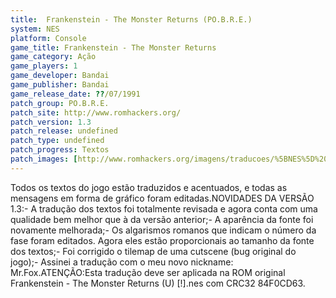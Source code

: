 ```yaml
---
title:  Frankenstein - The Monster Returns (PO.B.R.E.)
system: NES
platform: Console
game_title: Frankenstein - The Monster Returns
game_category: Ação
game_players: 1
game_developer: Bandai
game_publisher: Bandai
game_release_date: ??/07/1991
patch_group: PO.B.R.E.
patch_site: http://www.romhackers.org/
patch_version: 1.3
patch_release: undefined
patch_type: undefined
patch_progress: Textos
patch_images: [http://www.romhackers.org/imagens/traducoes/%5BNES%5D%20Frankenstein%20-%20POBRE%20-%201.png,http://www.romhackers.org/imagens/traducoes/%5BNES%5D%20Frankenstein%20-%20POBRE%20-%202.png,http://www.romhackers.org/imagens/traducoes/%5BNES%5D%20Frankenstein%20-%20POBRE%20-%203.png]
---
```

Todos os textos do jogo estão traduzidos e acentuados, e todas as mensagens em forma de gráfico foram editadas.NOVIDADES DA VERSÃO 1.3:- A tradução dos textos foi totalmente revisada e agora conta com uma qualidade bem melhor que à da versão anterior;- A aparência da fonte foi novamente melhorada;- Os algarismos romanos que indicam o número da fase foram editados. Agora eles estão proporcionais ao tamanho da fonte dos textos;- Foi corrigido o tilemap de uma cutscene (bug original do jogo);- Assinei a tradução com o meu novo nickname: Mr.Fox.ATENÇÃO:Esta tradução deve ser aplicada na ROM original Frankenstein - The Monster Returns (U) [!].nes com CRC32 84F0CD63.